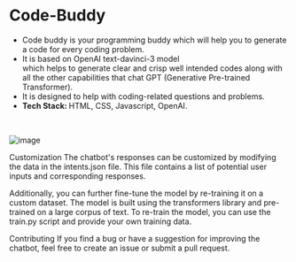 # Code-Buddy
<ul>
<li>Code buddy is your programming buddy which will help you to generate a code for every coding problem. </li>
<li>It is based on OpenAI text-davinci-3 model <br>which helps to generate clear and crisp well intended codes along with all the other capabilities that chat GPT (Generative Pre-trained Transformer).</li>

<li>It is designed to help with coding-related questions and problems.</li>
<li><b>Tech Stack: </b> HTML, CSS, Javascript, OpenAI.</li>
</ul>
<br>

![image](https://github.com/riye-das/Code-buddy/assets/126477330/50b0940b-1bc7-4868-8fa7-a13844fda564)


Customization The chatbot's responses can be customized by modifying the data in the intents.json file. This file contains a list of potential user inputs and corresponding responses.

Additionally, you can further fine-tune the model by re-training it on a custom dataset. The model is built using the transformers library and pre-trained on a large corpus of text. To re-train the model, you can use the train.py script and provide your own training data.

Contributing If you find a bug or have a suggestion for improving the chatbot, feel free to create an issue or submit a pull request.

